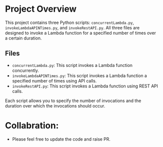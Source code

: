 # Project Overview

This project contains three Python scripts: `concurrentLambda.py`, `invokeLambdaAPINTimes.py`, and `invokeRestAPI.py`. All three files are designed to invoke a Lambda function for a specified number of times over a certain duration.

## Files

- `concurrentLambda.py`: This script invokes a Lambda function concurrently.
- `invokeLambdaAPINTimes.py`: This script invokes a Lambda function a specified number of times using API calls.
- `invokeRestAPI.py`: This script invokes a Lambda function using REST API calls.

Each script allows you to specify the number of invocations and the duration over which the invocations should occur.

# Collabration: 
- Please feel free to update the code and raise PR.

